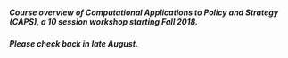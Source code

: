 ##### Course overview of Computational Applications to Policy and Strategy (CAPS), a 10 session workshop starting Fall 2018. 
##### Please check back in late August. 
